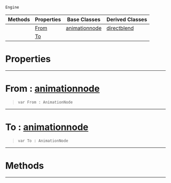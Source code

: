  `Engine`

|Methods|Properties|Base Classes|Derived Classes|
|---|---|---|---|
| |[ From](https://github.com/zeroengineteam/ZeroDocs/code_reference/class_reference/dualblenddirectblend.markdown#from-zero-engine-documen)|[animationnode](https://github.com/zeroengineteam/ZeroDocs/code_reference/class_reference/animationnode.markdown)|[directblend](https://github.com/zeroengineteam/ZeroDocs/code_reference/class_reference/directblend.markdown)|
| |[ To](https://github.com/zeroengineteam/ZeroDocs/code_reference/class_reference/dualblenddirectblend.markdown#to-zero-engine-documenta)| | |


 #  Properties


---  
 #  From : [animationnode](https://github.com/zeroengineteam/ZeroDocs/code_reference/class_reference/animationnode.markdown)

> 
> ``` lang=cpp, name=Zilch
> var From : AnimationNode


---  
 #  To : [animationnode](https://github.com/zeroengineteam/ZeroDocs/code_reference/class_reference/animationnode.markdown)

> 
> ``` lang=cpp, name=Zilch
> var To : AnimationNode


---  
 #  Methods


---  
 

 